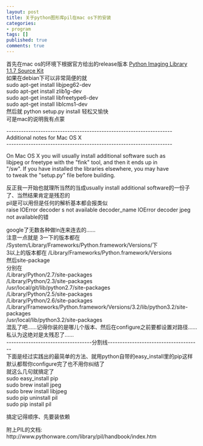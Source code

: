 ```yaml
---
layout: post
title: 关于python图形库pil在mac os下的安装
categories:
- program
tags: []
published: true
comments: true
---
```

<p>首先在mac os的环境下根据官方给出的release版本
<a href="http://effbot.org/downloads/Imaging-1.1.7.tar.gz" title="Python Imaging Library 1.1.7 Source Kit ">Python Imaging Library 1.1.7 Source Kit</a> <br />
如果在debian下可以非常简便的就<br />
sudo apt-get install libjpeg62-dev<br />
sudo apt-get install zlib1g-dev<br />
sudo apt-get install libfreetype6-dev<br />
sudo apt-get install liblcms1-dev<br />
然后就 python setup.py install 轻松又愉快<br />
可是mac的说明我有点蒙</p>

<p>--------------------------------------------------------------------<br />
Additional notes for Mac OS X<br />
--------------------------------------------------------------------</p>

<p>On Mac OS X you will usually install additional software such as<br />
libjpeg or freetype with the "fink" tool, and then it ends up in<br />
"/sw".  If you have installed the libraries elsewhere, you may have<br />
to tweak the "setup.py" file before building.</p>

<p>反正我一开始也就理所当然的当成usually install additional software的一份子了、当然结果肯定是残忍的<br />
pil是可以用但是任何的解析基本都会报类似<br />
raise IOError decoder s not available decoder_name IOError decoder jpeg not available的错</p>

<p>google了无数各种做ln连来连去的……<br />
注意一点就是 3一下的版本都在 /System/Library/Frameworks/Python.framework/Versions/下<br />
3以上的版本都在 /Library/Frameworks/Python.framework/Versions<br />
然后site-package<br />
分别在<br />
/Library/Python/2.7/site-packages<br />
/Library/Python/2.3/site-packages<br />
/usr/local/git/lib/python2.7/site-packages<br />
/Library/Python/2.5/site-packages<br />
/Library/Python/2.6/site-packages<br />
/Library/Frameworks/Python.framework/Versions/3.2/lib/python3.2/site-packages<br />
/usr/local/lib/python3.2/site-packages<br />
混乱了吧……记得你装的是哪儿个版本、然后在configure之前要都设置对路径……私认为这绝对是太残忍了……<br />
-----------------------------------分割线--------------------------------------<br />
下面是经过实践出的最简单的方法、就用python自带的easy_install里的pip这样默认都帮你configure完了也不用你纠结了<br />
就这么几句就搞定了<br />
sudo easy_install pip<br />
sudo brew install jpeg<br />
sudo brew install libjpeg<br />
sudo pip uninstall pil<br />
sudo pip install pil</p>

<p>搞定记得顺序、先要装依赖</p>

<p>附上PIL的文档:<br />
http://www.pythonware.com/library/pil/handbook/index.htm</p>

